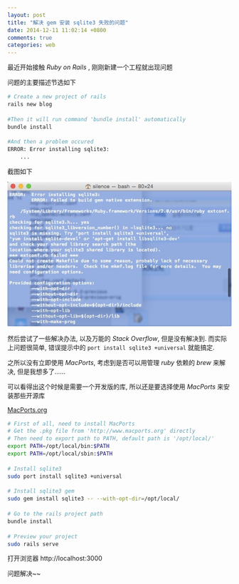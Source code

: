 ```yaml
---
layout: post
title: "解决 gem 安装 sqlite3 失败的问题"
date: 2014-12-11 11:02:14 +0800
comments: true
categories: web
---
```


最近开始接触 *Ruby on Rails* , 刚刚新建一个工程就出现问题

<!-- more -->

问题的主要描述节选如下


```bash
# Create a new project of rails
rails new blog

#Then it will run command 'bundle install' automatically
bundle install

#And then a problem occured
ERROR: Error installing sqlite3:
    ...
```

截图如下

<img src="../images/post_image/2014_12/sqlite3_problem_of_rails.jpg">

然后尝试了一些解决办法, 以及万能的 *Stack Overflow*, 但是没有解决到. 而实际上问题很简单, 错误提示中的 `port install sqlite3 +universal` 就能搞定.

之所以没有立即使用 *MacPorts*, 考虑到是否可以用管理 *ruby* 依赖的 *brew* 来解决, 但是我想多了......

可以看得出这个时候是需要一个开发版的库, 所以还是要选择使用 *MacPorts* 来安装那些开源库

[MacPorts.org](http://www.macports.org)

```bash
# First of all, need to install MacPorts
# Get the .pkg file from 'http://www.macports.org' directly
# Then need to export path to PATH, default path is '/opt/local/'
export PATH=/opt/local/bin:$PATH
export PATH=/opt/local/sbin:$PATH

# Install sqlite3
sudo port install sqlite3 +universal

# Install sqlite3 gem
sudo gem install sqlite3 -- --with-opt-dir=/opt/local/

# Go to the rails project path
bundle install

# Preview your project
sudo rails serve
```

打开浏览器 http://localhost:3000

问题解决~~